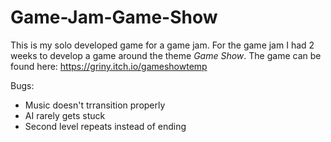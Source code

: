 # Game-Jam-Game-Show
This is my solo developed game for a game jam. For the game jam I had 2 weeks to develop a game around the theme *Game Show*.
The game can be found here: https://griny.itch.io/gameshowtemp

Bugs:
* Music doesn't trransition properly
* AI rarely gets stuck
* Second level repeats instead of ending
